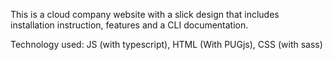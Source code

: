 This is a cloud company website with a slick design that includes installation instruction, features and a  CLI documentation.


Technology used:
JS (with typescript), HTML (With PUGjs), CSS (with sass)
